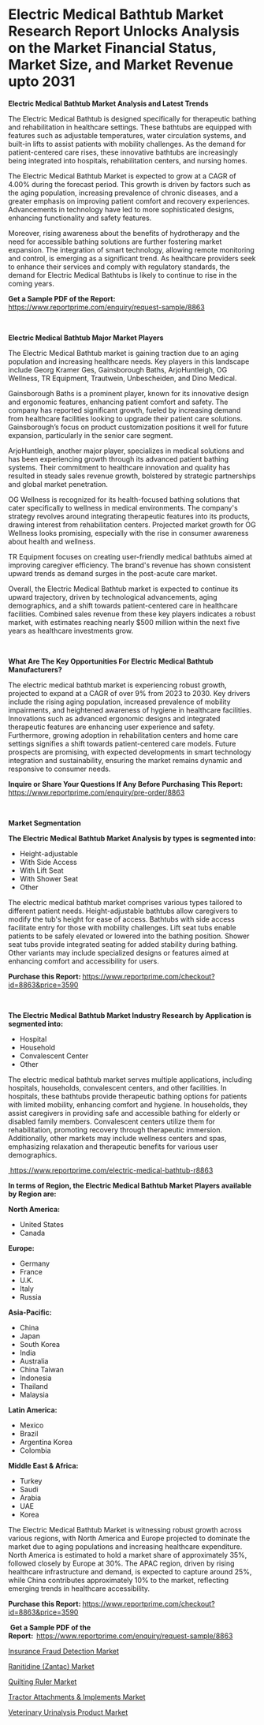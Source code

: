 <p><h1>Electric Medical Bathtub Market Research Report Unlocks Analysis on the Market Financial Status, Market Size, and Market Revenue upto 2031</h1></p><p><strong>Electric Medical Bathtub Market Analysis and Latest Trends</strong></p>
<p><p>The Electric Medical Bathtub is designed specifically for therapeutic bathing and rehabilitation in healthcare settings. These bathtubs are equipped with features such as adjustable temperatures, water circulation systems, and built-in lifts to assist patients with mobility challenges. As the demand for patient-centered care rises, these innovative bathtubs are increasingly being integrated into hospitals, rehabilitation centers, and nursing homes.</p><p>The Electric Medical Bathtub Market is expected to grow at a CAGR of 4.00% during the forecast period. This growth is driven by factors such as the aging population, increasing prevalence of chronic diseases, and a greater emphasis on improving patient comfort and recovery experiences. Advancements in technology have led to more sophisticated designs, enhancing functionality and safety features. </p><p>Moreover, rising awareness about the benefits of hydrotherapy and the need for accessible bathing solutions are further fostering market expansion. The integration of smart technology, allowing remote monitoring and control, is emerging as a significant trend. As healthcare providers seek to enhance their services and comply with regulatory standards, the demand for Electric Medical Bathtubs is likely to continue to rise in the coming years.</p></p>
<p><strong>Get a Sample PDF of the Report:&nbsp;</strong> <a href="https://www.reportprime.com/enquiry/request-sample/8863">https://www.reportprime.com/enquiry/request-sample/8863</a></p>
<p>&nbsp;</p>
<p><strong>Electric Medical Bathtub Major Market Players</strong></p>
<p><p>The Electric Medical Bathtub market is gaining traction due to an aging population and increasing healthcare needs. Key players in this landscape include Georg Kramer Ges, Gainsborough Baths, ArjoHuntleigh, OG Wellness, TR Equipment, Trautwein, Unbescheiden, and Dino Medical. </p><p>Gainsborough Baths is a prominent player, known for its innovative design and ergonomic features, enhancing patient comfort and safety. The company has reported significant growth, fueled by increasing demand from healthcare facilities looking to upgrade their patient care solutions. Gainsborough’s focus on product customization positions it well for future expansion, particularly in the senior care segment.</p><p>ArjoHuntleigh, another major player, specializes in medical solutions and has been experiencing growth through its advanced patient bathing systems. Their commitment to healthcare innovation and quality has resulted in steady sales revenue growth, bolstered by strategic partnerships and global market penetration.</p><p>OG Wellness is recognized for its health-focused bathing solutions that cater specifically to wellness in medical environments. The company's strategy revolves around integrating therapeutic features into its products, drawing interest from rehabilitation centers. Projected market growth for OG Wellness looks promising, especially with the rise in consumer awareness about health and wellness.</p><p>TR Equipment focuses on creating user-friendly medical bathtubs aimed at improving caregiver efficiency. The brand's revenue has shown consistent upward trends as demand surges in the post-acute care market.</p><p>Overall, the Electric Medical Bathtub market is expected to continue its upward trajectory, driven by technological advancements, aging demographics, and a shift towards patient-centered care in healthcare facilities. Combined sales revenue from these key players indicates a robust market, with estimates reaching nearly $500 million within the next five years as healthcare investments grow.</p></p>
<p>&nbsp;</p>
<p><strong>What Are The Key Opportunities For Electric Medical Bathtub Manufacturers?</strong></p>
<p><p>The electric medical bathtub market is experiencing robust growth, projected to expand at a CAGR of over 9% from 2023 to 2030. Key drivers include the rising aging population, increased prevalence of mobility impairments, and heightened awareness of hygiene in healthcare facilities. Innovations such as advanced ergonomic designs and integrated therapeutic features are enhancing user experience and safety. Furthermore, growing adoption in rehabilitation centers and home care settings signifies a shift towards patient-centered care models. Future prospects are promising, with expected developments in smart technology integration and sustainability, ensuring the market remains dynamic and responsive to consumer needs.</p></p>
<p><strong>Inquire or Share Your Questions If Any Before Purchasing This Report:</strong> <a href="https://www.reportprime.com/enquiry/pre-order/8863">https://www.reportprime.com/enquiry/pre-order/8863</a></p>
<p>&nbsp;</p>
<p><strong>Market Segmentation</strong></p>
<p><strong>The Electric Medical Bathtub Market Analysis by types is segmented into:</strong></p>
<p><ul><li>Height-adjustable</li><li>With Side Access</li><li>With Lift Seat</li><li>With Shower Seat</li><li>Other</li></ul></p>
<p><p>The electric medical bathtub market comprises various types tailored to different patient needs. Height-adjustable bathtubs allow caregivers to modify the tub's height for ease of access. Bathtubs with side access facilitate entry for those with mobility challenges. Lift seat tubs enable patients to be safely elevated or lowered into the bathing position. Shower seat tubs provide integrated seating for added stability during bathing. Other variants may include specialized designs or features aimed at enhancing comfort and accessibility for users.</p></p>
<p><strong>Purchase this Report:&nbsp;</strong><a href="https://www.reportprime.com/checkout?id=8863&price=3590">https://www.reportprime.com/checkout?id=8863&price=3590</a></p>
<p>&nbsp;</p>
<p><strong>The Electric Medical Bathtub Market Industry Research by Application is segmented into:</strong></p>
<p><ul><li>Hospital</li><li>Household</li><li>Convalescent Center</li><li>Other</li></ul></p>
<p><p>The electric medical bathtub market serves multiple applications, including hospitals, households, convalescent centers, and other facilities. In hospitals, these bathtubs provide therapeutic bathing options for patients with limited mobility, enhancing comfort and hygiene. In households, they assist caregivers in providing safe and accessible bathing for elderly or disabled family members. Convalescent centers utilize them for rehabilitation, promoting recovery through therapeutic immersion. Additionally, other markets may include wellness centers and spas, emphasizing relaxation and therapeutic benefits for various user demographics.</p></p>
<p><a href="https://www.reportprime.com/electric-medical-bathtub-r8863">&nbsp;https://www.reportprime.com/electric-medical-bathtub-r8863</a></p>
<p><strong>In terms of Region, the Electric Medical Bathtub Market Players available by Region are:</strong></p>
<p>
    <p> <strong> North America: </strong>
        <ul>
            <li>United States</li>
            <li>Canada</li>
        </ul>
        </p> 
    <p> <strong> Europe: </strong>
        <ul>
            <li>Germany</li>
            <li>France</li>
            <li>U.K.</li>
            <li>Italy</li>
            <li>Russia</li>
        </ul>
        </p> 
    <p> <strong> Asia-Pacific: </strong>
        <ul>
            <li>China</li>
            <li>Japan</li>
            <li>South Korea</li>
            <li>India</li>
            <li>Australia</li>
            <li>China Taiwan</li>
            <li>Indonesia</li>
            <li>Thailand</li>
            <li>Malaysia</li>
        </ul>
        </p> 
    <p> <strong> Latin America: </strong>
        <ul>
            <li>Mexico</li>
            <li>Brazil</li>
            <li>Argentina Korea</li>
            <li>Colombia</li>
        </ul>
        </p> 
    <p> <strong> Middle East & Africa: </strong>
        <ul>
            <li>Turkey</li>
            <li>Saudi</li>
            <li>Arabia</li>
            <li>UAE</li>
            <li>Korea</li>
        </ul>
    </p>
    </p>
<p><p>The Electric Medical Bathtub Market is witnessing robust growth across various regions, with North America and Europe projected to dominate the market due to aging populations and increasing healthcare expenditure. North America is estimated to hold a market share of approximately 35%, followed closely by Europe at 30%. The APAC region, driven by rising healthcare infrastructure and demand, is expected to capture around 25%, while China contributes approximately 10% to the market, reflecting emerging trends in healthcare accessibility.</p></p>
<p><strong>Purchase this Report: </strong><a href="https://www.reportprime.com/checkout?id=8863&price=3590">https://www.reportprime.com/checkout?id=8863&price=3590</a></p>
<p>&nbsp;<strong>Get a Sample PDF of the Report:&nbsp;&nbsp;</strong><a href="https://www.reportprime.com/enquiry/request-sample/8863">https://www.reportprime.com/enquiry/request-sample/8863</a></p>
<p><strong></strong></p>
<p><p><a href="https://www.linkedin.com/pulse/insurance-fraud-detection-market-insights-product-type-application-r8sfc?trackingId=EzRDQdM4SEyvu%2FpybzQTFw%3D%3D">Insurance Fraud Detection Market</a></p><p><a href="https://medium.com/@orinschowalter/the-ranitidine-zantac-market-decisions-are-mostly-driven-by-resource-optimization-and-0213e818a31f">Ranitidine (Zantac) Market</a></p><p><a href="https://medium.com/@orinschowalter/the-quilting-ruler-market-prioritizes-cost-control-and-efficiency-enhancement-86e31811a752">Quilting Ruler Market</a></p><p><a href="https://issuu.com/reportprime-2/docs/tractor-attachments-implements-mark_fb114d60c9fad5">Tractor Attachments & Implements Market</a></p><p><a href="https://github.com/Krish2023na/Market-Research-Report-List-6/blob/main/veterinary-urinalysis-product-market.md">Veterinary Urinalysis Product Market</a></p></p>